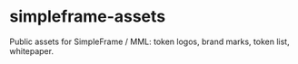 # simpleframe-assets
Public assets for SimpleFrame / MML: token logos, brand marks, token list, whitepaper.

